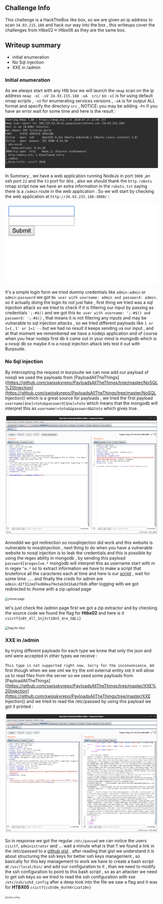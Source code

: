 ## Challenge Info 

This challenge is a HackTheBox like box,  so we are given an ip address to scan `34.93.215.188`  and  hack our way into the box , this writeups cover the challenges from Htbx02-> Htbx06 as they are the same box.

## Writeup summary

- initial enumeration 
- No Sql injection 
- XXE in /admin

### Initial enumeration

As we always start with any Htb box we will launch the `nmap` scan on  the ip address `nmap -sC -sV 34.93.215.188 -oA  src/` so `-sC` is for using default nmap scripts , `-sV` for enumerating services versions , `-oA` is for output ALL format and specify the directory `src`  , NOTICE: you may be adding `-Pn` if you have an error wait for some time and here is the result : 

![nmap result ](src/nmap_result.png)

In Summary ,  we have a web application running NodeJs in port `3000` ,an  ssh port `22` and the `53` port for dns , also we should  thank  the `http.robots` nmap script  now we  have an extra information in the `robots.txt` saying there is a `/admin` route in the web application . So we will start by checking the web application at `http://34.93.215.188:3000/` :

<img src="src/website_login.png" alt="login page" style="zoom:150%;" /> 

It's a simple login form we tried dummy credentials like `admin:admin` or `admin:password` we got `No user with username: admin and password: admin.` so it actually doing the login its not just fake , first thing we tried was a sql injection attack so we tried to check if it is filtering our input by passing as credentials `';-#$()` and we got this `No user with username: ';-#$() and password: ';-#$()`  , that means it is not filtering any inputs and may be vulnerable to sql injection attacks , so we tried different payloads like `1 or 1=1`  , `1' or 1=1 --` but we had no result it keeps sending us our input , and at that moment we remembered we have a nodejs application and of course when you hear nodejs first db it came out in your mind is mongodb which is a nosql db so maybe it is a nosql injection attack lets test it out with Burpsuite.

### No Sql injection

By intercepting the request in burpsuite we can now add our payload of nosqli we used the payloads from [PayloadAllTheThings]([https://github.com/swisskyrepo/PayloadsAllTheThings/tree/master/NoSQL%20Injection](https://github.com/swisskyrepo/PayloadsAllTheThings/tree/master/NoSQL Injection)) which is a great source for payloads , we tried the first payload `username[$ne]=toto&password[$ne]=toto` which means that the mongodb will interpret this as `username!=toto&&password&&toto` which gives true .

<img src="src/burpsuit_login.png" alt="nosql injection " style="zoom: 50%;" />

Annnddd we got redirection so nosqlinjection did work and this website is vulnerable to nosqlinjection , next thing to do when you have a vulnerable website to nosql injection is to leak the credentials and this is possible by using the regex ability in mongodb , by sending this payload `password[$regex]=m.*` mongodb will interpret this as  username start with m in regex `^m.*` so to extract information we have to make a script that bruteforce all the caracteres each at time and here is our [script](src/nosqlin.py) , wait for some time ..... and finally the creds for admin are `admin:d2f312ed7ed60ea79e3ab3d16ab2f8db` after logging with we got redirected to /home with a zip upload page 

<img src="/home/akram09/Desktop/CTF-Writeups/csictf2020/linux/Htb/src/zip_extract.png" alt="/home page" style="zoom:67%;" /> 

let's just check the /admin page first we got a zip extractor and by checking the source code we found the flag for **Htbx02** and here is it `csictf{n0t_4ll_1nj3ct10n5_4re_SQLi}` 

<img src="/home/akram09/Desktop/CTF-Writeups/csictf2020/linux/Htb/src/admin_source.png" alt="flag for htb2" style="zoom:67%;" />

 ### XXE in /admin 

by trying different payloads for each type we knew that only the json and xml were accepted in other types we receive : 

`This type is not supported right now. Sorry for the inconvenience.` so first though when we see xml we try the xml external entity `XXE` it will allow us to read files from the server so we used some payloads from [PayloadAllTheThings]([https://github.com/swisskyrepo/PayloadsAllTheThings/tree/master/XXE%20Injection](https://github.com/swisskyrepo/PayloadsAllTheThings/tree/master/XXE Injection)) and we tried to read the /etc/passwd by using this payload we got it printed :

<img src="src/xxe_inj.png" alt="xxe injection " style="zoom:50%;" />  

So in response we got the regular `/etc/passwd` we can notice the users `csictf`, `administrator` and ... wait a minute what is that !! we found a link in the /etc/passwd to a [github gist](https://gist.github.com/sivel/c68f601137ef9063efd7)  , after reading that gist we understand it is about structuring the ssh keys for better ssh keys management , so basically for this key management to work we have to create a bash script at `/usr/local/bin/` and add our configuration to it , than we need to modify the ssh configuration to point to this bash script , so as an attacker we need to get ssh keys so we tried to read the ssh configuration with xxe `/etc/ssh/sshd_config` after a deep look into the file we saw a flag and it was for **HTBX05** `csictf{cu5t0m_4uth0rizat10n}`

<img src="/home/akram09/Desktop/CTF-Writeups/csictf2020/linux/Htb/src/xxe_sshd.png" alt="sshd_config" style="zoom:50%;" />